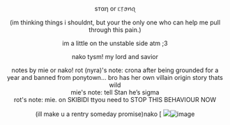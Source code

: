 
</div>

<div align="center">
 ѕтαη or ᥴ᥅ꪮꪀꪖ </br>

(im thinking things i shouldnt, but your the only one who can help me pull through this pain.)


im a little on the unstable side atm ;3 


nako tysm! my lord and savior 


 notes by mie or nako! 
 rot (nyra)'s note: crona after being grounded for a year and banned from ponytown... bro has her own villain origin story thats wild </br>
 mie's note: tell Stan he’s sigma </br>
 rot's note: mie. on SKIBIDI ttyou need to STOP THIS BEHAVIOUR NOW
 
(ill make u a rentry someday promise)nako
[
<img src="blob:chrome-untrusted://media-app/b286d1db-ebe9-4ecf-a19c-a4c695316d4b"/>![image](https://github.com/user-attachments/assets/cf19564f-6ac1-434d-bb6f-1beff53e3f88)
